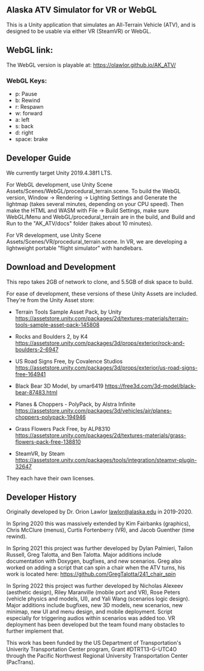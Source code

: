## Alaska ATV Simulator for VR or WebGL

This is a Unity application that simulates an All-Terrain Vehicle (ATV), and is designed to be usable via either VR (SteamVR) or WebGL.


## WebGL link:
The WebGL version is playable at:
   https://olawlor.github.io/AK_ATV/

### WebGL Keys:
- p: Pause
- b: Rewind
- r: Respawn
- w: forward
- a: left
- s: back
- d: right
- space: brake

## Developer Guide
We currently target Unity 2019.4.38f1 LTS.

For WebGL development, use Unity Scene Assets/Scenes/WebGL/procedural_terrain.scene.  To build the WebGL version, Window -> Rendering -> Lighting Settings and Generate the lightmap (takes several minutes, depending on your CPU speed).  Then make the HTML and WASM with File -> Build Settings, make sure WebGL/Menu and WebGL/procedural_terrain are in the build, and Build and Run to the "AK_ATV/docs" folder (takes about 10 minutes).

For VR development, use Unity Scene Assets/Scenes/VR/procedural_terrain.scene.
In VR, we are developing a lightweight portable "flight simulator" with handlebars.


## Download and Development
This repo takes 2GB of network to clone, and 5.5GB of disk space to build.

For ease of development, these versions of these Unity Assets are included.
They're from the Unity Asset store:
- Terrain Tools Sample Asset Pack, by Unity
        https://assetstore.unity.com/packages/2d/textures-materials/terrain-tools-sample-asset-pack-145808

- Rocks and Boulders 2, by K4
        https://assetstore.unity.com/packages/3d/props/exterior/rock-and-boulders-2-6947

- US Road Signs Free, by Covalence Studios
        https://assetstore.unity.com/packages/3d/props/exterior/us-road-signs-free-164941
        
- Black Bear 3D Model, by umar6419
        https://free3d.com/3d-model/black-bear-87483.html
        
- Planes & Choppers - PolyPack, by Alstra Infinite
        https://assetstore.unity.com/packages/3d/vehicles/air/planes-choppers-polypack-194946
        
- Grass Flowers Pack Free, by ALP8310
        https://assetstore.unity.com/packages/2d/textures-materials/grass-flowers-pack-free-138810

- SteamVR, by Steam
        https://assetstore.unity.com/packages/tools/integration/steamvr-plugin-32647

They each have their own licenses.

## Developer History
Originally developed by Dr. Orion Lawlor <lawlor@alaska.edu> in 2019-2020.

In Spring 2020 this was massively extended by Kim Fairbanks (graphics), Chris McClure (menus), Curtis Fortenberry (VR), and Jacob Guenther (time rewind).

In Spring 2021 this project was further developed by Dylan Palmieri, Tailon Russell, Greg Talotta, and Ben Talotta. Major additions include documentation with Doxygen, bugfixes, and new scenarios. Greg also worked on adding a script that can spin a chair when the ATV turns, his work is located here: https://github.com/GregTalotta/241_chair_spin

In Spring 2022 this project was further developed by Nicholas Alexeev (aesthetic design), Riley Maranville (mobile port and VR), Rose Peters (vehicle physics and models, UI), and Yali Wang (scenarios logic design). Major additions include bugfixes, new 3D models, new scenarios, new minimap, new UI and menu design, and mobile deployment. Script especially for triggering audios within scenarios was added too. VR deployment has been developed but the team found many obstacles to further implement that.

This work has been funded by the US Department of Transportation's Univerity Transportation Center program, Grant #DTRT13-G-UTC4O through the Pacific Northwest Regional University Transportation Center (PacTrans).  

